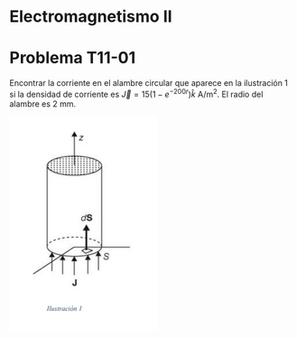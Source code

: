 # Electromagnetismo II
# Problema T11-01

Encontrar la corriente en el alambre circular que aparece en la ilustración 1
si la densidad de corriente es
$`\vec{J} = 15(1 - e^{-200r})\hat{k}\ \mathrm{A/m^2}`$. El radio del alambre es
2 mm.

![figura 1](./t11-01-fig.png)
